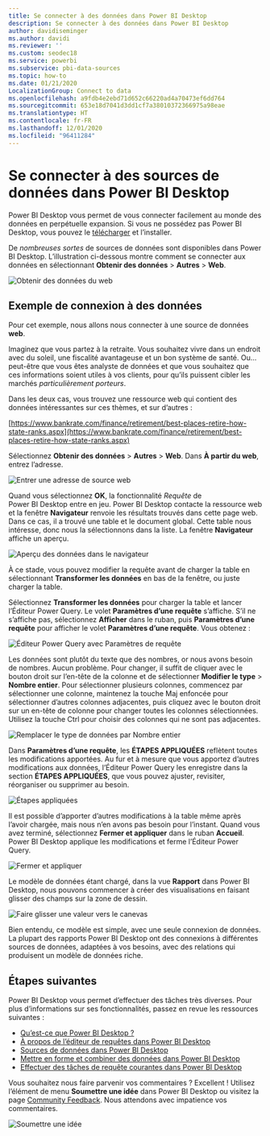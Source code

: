 ```yaml
---
title: Se connecter à des données dans Power BI Desktop
description: Se connecter à des données dans Power BI Desktop
author: davidiseminger
ms.author: davidi
ms.reviewer: ''
ms.custom: seodec18
ms.service: powerbi
ms.subservice: pbi-data-sources
ms.topic: how-to
ms.date: 01/21/2020
LocalizationGroup: Connect to data
ms.openlocfilehash: a9fdb4e2ebd71d652c66220ad4a70473ef6dd764
ms.sourcegitcommit: 653e18d7041d3dd1cf7a38010372366975a98eae
ms.translationtype: HT
ms.contentlocale: fr-FR
ms.lasthandoff: 12/01/2020
ms.locfileid: "96411284"
---
```

# <a name="connect-to-data-sources-in-power-bi-desktop"></a>Se connecter à des sources de données dans Power BI Desktop

Power BI Desktop vous permet de vous connecter facilement au monde des données en perpétuelle expansion. Si vous ne possédez pas Power BI Desktop, vous pouvez le [télécharger](https://go.microsoft.com/fwlink/?LinkID=521662) et l’installer.

De *nombreuses sortes* de sources de données sont disponibles dans Power BI Desktop. L’illustration ci-dessous montre comment se connecter aux données en sélectionnant **Obtenir des données** > **Autres** > **Web**.

![Obtenir des données du web](media/desktop-connect-to-data/get-data-from-the-web.png)

## <a name="example-of-connecting-to-data"></a>Exemple de connexion à des données

Pour cet exemple, nous allons nous connecter à une source de données **web**.

Imaginez que vous partez à la retraite. Vous souhaitez vivre dans un endroit avec du soleil, une fiscalité avantageuse et un bon système de santé. Ou... peut-être que vous êtes analyste de données et que vous souhaitez que ces informations soient utiles à vos clients, pour qu’ils puissent cibler les marchés *particulièrement porteurs*.

Dans les deux cas, vous trouvez une ressource web qui contient des données intéressantes sur ces thèmes, et sur d’autres :

[https://www.bankrate.com/finance/retirement/best-places-retire-how-state-ranks.aspx](https://www.bankrate.com/finance/retirement/best-places-retire-how-state-ranks.aspx)

Sélectionnez **Obtenir des données** > **Autres** > **Web**. Dans **À partir du web**, entrez l’adresse.

![Entrer une adresse de source web](media/desktop-connect-to-data/connecttodata_3.png)

Quand vous sélectionnez **OK**, la fonctionnalité *Requête* de Power BI Desktop entre en jeu. Power BI Desktop contacte la ressource web et la fenêtre **Navigateur** renvoie les résultats trouvés dans cette page web. Dans ce cas, il a trouvé une table et le document global. Cette table nous intéresse, donc nous la sélectionnons dans la liste. La fenêtre **Navigateur** affiche un aperçu.

![Aperçu des données dans le navigateur](media/desktop-connect-to-data/datasources_fromnavigatordialog.png)

À ce stade, vous pouvez modifier la requête avant de charger la table en sélectionnant **Transformer les données** en bas de la fenêtre, ou juste charger la table.

Sélectionnez **Transformer les données** pour charger la table et lancer l’Éditeur Power Query. Le volet **Paramètres d’une requête** s’affiche. S’il ne s’affiche pas, sélectionnez **Afficher** dans le ruban, puis **Paramètres d’une requête** pour afficher le volet **Paramètres d’une requête**. Vous obtenez :

![Éditeur Power Query avec Paramètres de requête](media/desktop-connect-to-data/designer_gsg_editquery.png)

Les données sont plutôt du texte que des nombres, or nous avons besoin de nombres. Aucun problème. Pour changer, il suffit de cliquer avec le bouton droit sur l’en-tête de la colonne et de sélectionner **Modifier le type** > **Nombre entier**. Pour sélectionner plusieurs colonnes, commencez par sélectionner une colonne, maintenez la touche Maj enfoncée pour sélectionner d’autres colonnes adjacentes, puis cliquez avec le bouton droit sur un en-tête de colonne pour changer toutes les colonnes sélectionnées. Utilisez la touche Ctrl pour choisir des colonnes qui ne sont pas adjacentes.

![Remplacer le type de données par Nombre entier](media/desktop-connect-to-data/designer_gsg_changedatatype.png)

Dans **Paramètres d’une requête**, les **ÉTAPES APPLIQUÉES** reflètent toutes les modifications apportées. Au fur et à mesure que vous apportez d’autres modifications aux données, l’Éditeur Power Query les enregistre dans la section **ÉTAPES APPLIQUÉES**, que vous pouvez ajuster, revisiter, réorganiser ou supprimer au besoin.

![Étapes appliquées](media/desktop-connect-to-data/designer_gsg_appliedsteps_changedtype.png)

Il est possible d’apporter d’autres modifications à la table même après l’avoir chargée, mais nous n’en avons pas besoin pour l’instant. Quand vous avez terminé, sélectionnez **Fermer et appliquer** dans le ruban **Accueil**. Power BI Desktop applique les modifications et ferme l’Éditeur Power Query.

![Fermer et appliquer](media/desktop-connect-to-data/connecttodata_closenload.png)

Le modèle de données étant chargé, dans la vue **Rapport** dans Power BI Desktop, nous pouvons commencer à créer des visualisations en faisant glisser des champs sur la zone de dessin.

![Faire glisser une valeur vers le canevas](media/desktop-connect-to-data/connecttodata_dragontoreportview.png)

Bien entendu, ce modèle est simple, avec une seule connexion de données. La plupart des rapports Power BI Desktop ont des connexions à différentes sources de données, adaptées à vos besoins, avec des relations qui produisent un modèle de données riche.

## <a name="next-steps"></a>Étapes suivantes
Power BI Desktop vous permet d’effectuer des tâches très diverses. Pour plus d’informations sur ses fonctionnalités, passez en revue les ressources suivantes :

* [Qu’est-ce que Power BI Desktop ?](../fundamentals/desktop-what-is-desktop.md)
* [À propos de l’éditeur de requêtes dans Power BI Desktop](../transform-model/desktop-query-overview.md)
* [Sources de données dans Power BI Desktop](desktop-data-sources.md)
* [Mettre en forme et combiner des données dans Power BI Desktop](desktop-shape-and-combine-data.md)
* [Effectuer des tâches de requête courantes dans Power BI Desktop](../transform-model/desktop-common-query-tasks.md)   

Vous souhaitez nous faire parvenir vos commentaires ? Excellent ! Utilisez l’élément de menu **Soumettre une idée** dans Power BI Desktop ou visitez la page [Community Feedback](https://community.powerbi.com/t5/Community-Feedback/bd-p/community-feedback). Nous attendons avec impatience vos commentaires.

![Soumettre une idée](media/desktop-connect-to-data/sendfeedback.png)
